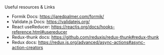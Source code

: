 Useful resources & Links

- Formik Docs: https://jaredpalmer.com/formik/
- Validate.js Docs: https://validatejs.org/
- React useReducer: https://reactjs.org/docs/hooks-reference.html#usereducer
- Redux-thunk docs: https://github.com/reduxjs/redux-thunk#redux-thunk
- Redux docs: https://redux.js.org/advanced/async-actions#async-action-creators
 